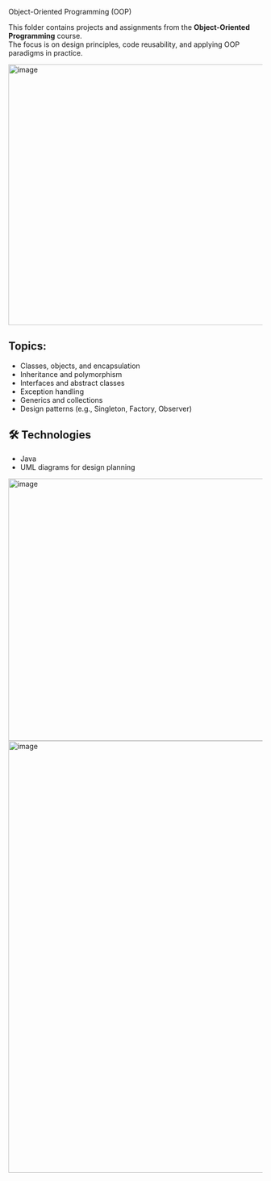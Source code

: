Object-Oriented Programming (OOP)

This folder contains projects and assignments from the **Object-Oriented Programming** course.  
The focus is on design principles, code reusability, and applying OOP paradigms in practice.



<img width="684" height="517" alt="image" src="https://github.com/user-attachments/assets/fd78c36c-e68a-4edf-a68a-ac5a1c355ed7" />



## Topics:
- Classes, objects, and encapsulation  
- Inheritance and polymorphism  
- Interfaces and abstract classes  
- Exception handling  
- Generics and collections  
- Design patterns (e.g., Singleton, Factory, Observer)  

## 🛠️ Technologies
- Java
- UML diagrams for design planning  


<img width="895" height="520" alt="image" src="https://github.com/user-attachments/assets/78ca0666-92b7-4662-9add-f84318c7a800" />

<img width="923" height="856" alt="image" src="https://github.com/user-attachments/assets/28dd4eec-2c31-42a5-9f77-215f822447c5" />


